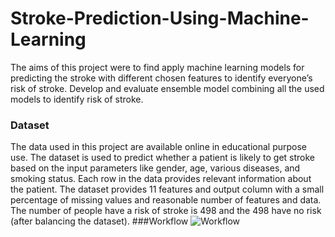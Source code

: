 # Stroke-Prediction-Using-Machine-Learning
The aims of this project were to find apply machine learning models for predicting the stroke with different chosen features to identify everyone’s risk of stroke. Develop and evaluate ensemble model combining all the used models to identify risk of stroke. 
### Dataset
The data used in this project are available online in educational purpose use. The dataset is used to predict whether a patient is likely to get stroke based on the input parameters like gender, age, various diseases, and smoking status. Each row in the data provides relevant information about the patient. The dataset provides 11 features and output column with a small percentage of missing values and reasonable number of features and data. The number of people have a risk of stroke is 498 and the 498 have no risk (after balancing the dataset). 
###Workflow
![Workflow](C:\Users\esayd\OneDrive\Desktop\Workflow.PNG)
